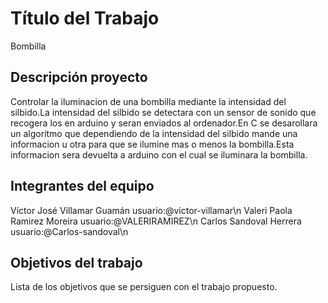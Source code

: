 # Título del Trabajo
 Bombilla
## Descripción proyecto
Controlar la iluminacion de una bombilla mediante la intensidad del silbido.La intensidad del silbido se detectara con un sensor de sonido que recogera los en arduino y seran enviados al ordenador.En C se desarollara un algoritmo que dependiendo de la intensidad del silbido mande una informacion u otra para que se ilumine mas o menos la bombilla.Esta informacion sera devuelta a arduino con el cual se iluminara la bombilla.

## Integrantes del equipo

Víctor José Villamar Guamán  usuario:@victor-villamar\n
Valeri Paola Ramirez Moreira usuario:@VALERIRAMIREZ\n
Carlos Sandoval Herrera usuario:@Carlos-sandoval\n

## Objetivos del trabajo

Lista de los objetivos que se persiguen con el trabajo propuesto.
